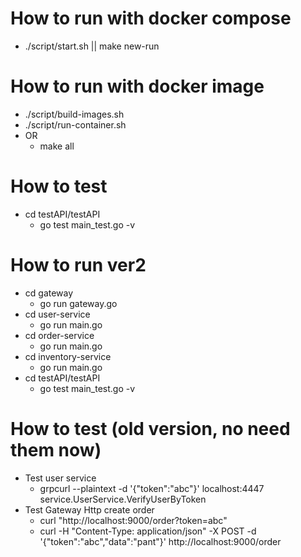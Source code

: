 # How to run with docker compose

- ./script/start.sh || make new-run

# How to run with docker image

- ./script/build-images.sh
- ./script/run-container.sh
- OR
  - make all

# How to test

- cd testAPI/testAPI
  - go test main_test.go -v

# How to run ver2

- cd gateway
  - go run gateway.go
- cd user-service
  - go run main.go
- cd order-service
  - go run main.go
- cd inventory-service
  - go run main.go
- cd testAPI/testAPI
  - go test main_test.go -v

# How to test (old version, no need them now)

- Test user service
  - grpcurl --plaintext -d '{"token":"abc"}' localhost:4447 service.UserService.VerifyUserByToken
- Test Gateway Http create order
  - curl "http://localhost:9000/order?token=abc"
  - curl -H "Content-Type: application/json" -X POST -d '{"token":"abc","data":"pant"}' http://localhost:9000/order

